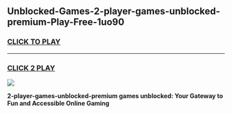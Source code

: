 
## Unblocked-Games-2-player-games-unblocked-premium-Play-Free-1uo90
<h3>
<a href="https://premium76.site?title=2-player-games-unblocked-premium&ref=21A">CLICK TO PLAY</a></h3>
<hr>

<h3>
<a href="https://premium76.site?title=2-player-games-unblocked-premium&ref=21A">CLICK 2 PLAY</a>
  
</h3>

<a href="https://premium76.site?title=2-player-games-unblocked-premium&ref=21A"><img src="https://clearcache.store/games.png"></a>


**2-player-games-unblocked-premium games unblocked: Your Gateway to Fun and Accessible Online Gaming**
